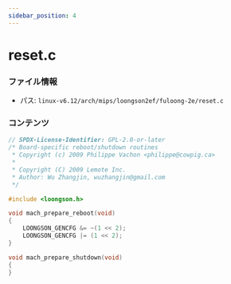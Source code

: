 ```yaml
---
sidebar_position: 4
---
```

# reset.c

### ファイル情報

- パス: `linux-v6.12/arch/mips/loongson2ef/fuloong-2e/reset.c`

### コンテンツ

```c
// SPDX-License-Identifier: GPL-2.0-or-later
/* Board-specific reboot/shutdown routines
 * Copyright (c) 2009 Philippe Vachon <philippe@cowpig.ca>
 *
 * Copyright (C) 2009 Lemote Inc.
 * Author: Wu Zhangjin, wuzhangjin@gmail.com
 */

#include <loongson.h>

void mach_prepare_reboot(void)
{
	LOONGSON_GENCFG &= ~(1 << 2);
	LOONGSON_GENCFG |= (1 << 2);
}

void mach_prepare_shutdown(void)
{
}

```
